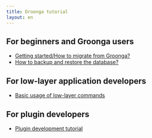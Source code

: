 ```yaml
---
title: Droonga tutorial
layout: en
---
```


## For beginners and Groonga users

 * [Getting started/How to migrate from Groonga?](groonga/)
 * [How to backup and restore the database?](restore/)

## For low-layer application developers

 * [Basic usage of low-layer commands](basic/)

## For plugin developers

 * [Plugin development tutorial](plugin-development/)


